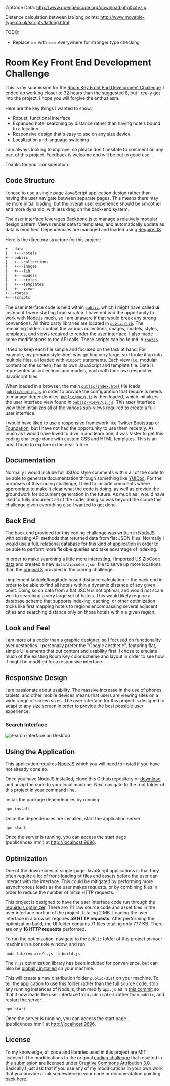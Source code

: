 ZipCode Data: http://www.opengeocode.org/download.php#cityzip

Distance calculation between lat/long points:
http://www.movable-type.co.uk/scripts/latlong.html

TODO:

* Replace == with === everywhere for stronger type checking

Room Key Front End Development Challenge
========================================

This is my submission for the 
[Room Key Front End Development Challenge](https://github.com/roomkey/front-end-code-challenge).
I ended up working closer to 32 hours than the suggested 8, but I really got
into the project. I hope you will forgive the enthusiasm.

Here are the key things I wanted to show:

* Robust, functional interface
* Expanded hotel searching by distance rather than having hotels bound to a location
* Responsive design that's easy to use on any size device
* Localization and language switching

I am always looking to improve, so please don't hesitate to
comment on any part of this project. Feedback is welcome and will be put to good use.

Thanks for your consideration.

## Code Structure

I chose to use a single page JavaScript application design rather than having the user
navigate between separate pages. This means there may be more initial loading, but the
overall user experience should be smoother and more dynamic, with less drag on the 
back-end system.

The user interface leverages [Backbone.js](http://backbonejs.org/) to manage a
relatively modular design pattern. Views render data to templates, and automatically
update as data is modified. Dependencies are managed and loaded using 
[Require.JS](http://requirejs.org/).

Here is the directory structure for this project:

``` 
+---data
|   +---hotels
+---public
|   +---collections
|   +---images
|   +---lib
|   +---models
|   +---styles
|   +---templates
|   +---views
+---routes
+---scripts
```

The user interface code is held within 
[``public``](https://github.com/JeromeDane/front-end-code-challenge/tree/jeromedane/public/views), 
which I might have called ***ui*** instead if I were starting from scratch. I have not had the opportunity
to work with Node.js much, so I am unaware if that would break any 
strong conventions. All third party libraries are located in 
[``public/lib``](https://github.com/JeromeDane/front-end-code-challenge/tree/jeromedane/public/lib). The 
remaining folders contain the various collections, images, models, styles, templates, and views required
to render the user interface. I also made some modifications to the API calls. These scripts
can be found in [``routes``](https://github.com/JeromeDane/front-end-code-challenge/tree/jeromedane/routes).

I tried to keep each file simple and focused on the task at hand. For example, my primary stylesheet
was getting very large, so I broke it up into multiple files, all loaded with ``@import`` statements.
Each view (i.e. modular content on the screen) has its own JavaScript and template file. Data is 
represented as collections and models, each with their own respective JavaScript files. 

When loaded in a browser, the main [``public/index.html``](https://github.com/JeromeDane/front-end-code-challenge/blob/jeromedane/public/index.html)
file loads [``public/config.js``](https://github.com/JeromeDane/front-end-code-challenge/blob/jeromedane/public/config.js) 
in order to provide the configuration that require.js needs to manage dependencies. 
[``public/main.js``](https://github.com/JeromeDane/front-end-code-challenge/blob/jeromedane/public/main.js) is then loaded, 
which initializes the user interface view found in 
[``public/views/ui.js``](https://github.com/JeromeDane/front-end-code-challenge/blob/jeromedane/public/views/ui.js).
This user interface view then initializes all of the various sub-views required to create a full user interface.

I would have liked to use a responsive framework like 
[Twitter Bootstrap](http://twitter.github.io/bootstrap/) or 
[Foundation](http://foundation.zurb.com/), but I have not had the opportunity to 
use them recently. As much as I would have loved to dive in and
learn one, it was faster to get this coding challenge done with custom CSS and HTML 
templates. This is an area I hope to explore in the near future.

## Documentation

Normally I would include full JSDoc style comments within all of the code to be able to 
generate documentation through something like [YUIDoc](http://yui.github.io/yuidoc/).
For the purposes of this coding challenge, I tried to include comments where appropriate
to make it clear what the code is doing, as well as provide the groundwork for document
generation in the future. As much as I would have liked to fully document all of the
code, doing so was beyond the scope this challenge given everything else I wanted to 
get done.

## Back End

The back end provided for this coding challenge was written in [NodeJS](http://nodejs.org/download/)
with existing API methods that returned data from flat JSON files. Normally I would use a full, 
relational database for this kind of application in order to be able to perform more flexible
queries and take advantage of indexing.

In order to make searching a little more interesting, I imported 
[US ZipCode data](http://www.opengeocode.org/download.php#cityzip) and created a new ``data/zipcodes.json``
file to serve up more locations than the 
[original 3](https://github.com/roomkey/front-end-code-challenge/blob/master/data/locations.json)
 provided in the coding challenge.

I implement latitude/longitude based distance calculation in the back end in order to be able 
to find all hotels within a dynamic distance of any given point. Doing so on data from a flat 
JSON is not optimal, and would not scale well to searching a very large set of hotels. This would 
likely require a database scheme that supports indexing, caching, or other optimization tricks like 
first mapping hotels to regions encompassing several adjacent cities and searching distance only 
on those hotels within a given region.

## Look and Feel

I am more of a coder than a graphic designer, so I focused on functionality over aesthetics.
I personally prefer the "Google aesthetic", featuring flat, simple UI elements that put 
content and usability first. I chose to emulate much of the existing Room Key color scheme
and layout in order to see how if might be modified for a responsive interface.

## Responsive Design

I am passionate about usability. The massive increase in the use of phones, tablets, and
other mobile devices means that users are viewing sites on a wide range of screen sizes. The
user interface for this project is designed to adapt to any size screen in order to provide
the best possible user experience. 

### Search Interface

![Search Interface on Desktop](https://lh3.googleusercontent.com/FHXjPUOuVepd1Lha-LVikiGCosvG56VlCsjJBq_9KTat=w1465-h976-no "Search Interface on Desktop")


## Using the Application

This application requires [NodeJS](http://nodejs.org/download/) which you
will need to install if you have not already done so.

Once you have NodeJS installed, clone this Github repository or 
[download](https://github.com/JeromeDane/front-end-code-challenge/archive/jeromedane.zip) 
and unzip the code to your local machine. Next navigate to the root folder of this project 
in your command line. 

Install the package dependencies by running:

```
npm install
```

Once the dependencies are installed, start the application server:

```
npm start
```

Once the server is running, you can access the start page (public/index.html) at [http://localhost:9696](http://localhost:9696).


## Optimization

One of the down-sides of single-page JavaScript applications is that they often require
a lot of front-loading of files and assets before the user can interact with the interface.
This could be mitigated by performing more asynchronous loads as the user makes requests, 
or by combining files in order to reduce the number of initial HTTP requests.

This project is designed to have the user interface code run through the 
[require.js optimizer](http://requirejs.org/docs/optimization.html). There are 111 raw source code
and asset files in the user interface portion of the project, totaling 2 MB. Loading the user
interface in a browser requires **59 HTTP requests**. After performing the optimization build, 
the UI folder contains 71 files totaling only 777 KB. There are only **16 HTTP requests** performed.

To run the optimization, navigate to the ``public`` folder of this project on your machine in a
console window, and run:

```
node lib/require/r.js -o build.js
```

The ``r.js`` optimization library has been included for convenience, but can also be 
[globally installed](http://requirejs.org/docs/optimization.html#download) on your machine.

This will create a new distribution folder ``public/dist`` on your machine. To tell the application
to use this folder rather than the full source code, stop any running instances of Node.js, then
modify ``app.js`` as in 
[this commit](https://github.com/JeromeDane/front-end-code-challenge/commit/5b9449f0dc6393a54c4d8aeb5431ca39990ab088)
so that it now loads the user interface from ``public/dist`` rather than ``public``, and restart the server:


```
npm start
```

Once the server is running, you can access the start page (public/index.html) at [http://localhost:9696](http://localhost:9696).

## License

To my knowledge, all code and libraries used in this project are MIT licensed. The modifications 
to the original [coding challenge](https://github.com/roomkey/front-end-code-challenge)
that resulted in [this submission](https://github.com/JeromeDane/front-end-code-challenge/tree/jeromedane) 
are licensed under [Creative Commons Attribution 3.0](https://creativecommons.org/licenses/by/3.0/us/). 
Basically I just ask that if you use any of my modifications in your own work that you provide a link
somewhere in your code or documentation pointing back here.
